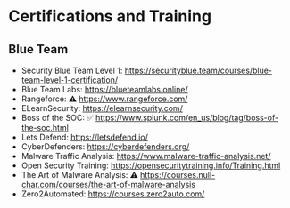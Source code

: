 # Certifications and Training

Blue Team
--------------------
- Security Blue Team Level 1: https://securityblue.team/courses/blue-team-level-1-certification/
- Blue Team Labs: https://blueteamlabs.online/
- Rangeforce: :warning: https://www.rangeforce.com/
- ELearnSecurity: https://elearnsecurity.com/
- Boss of the SOC: :white_check_mark: https://www.splunk.com/en_us/blog/tag/boss-of-the-soc.html
- Lets Defend: https://letsdefend.io/
- CyberDefenders: https://cyberdefenders.org/
- Malware Traffic Analysis: https://www.malware-traffic-analysis.net/
- Open Security Training: https://opensecuritytraining.info/Training.html
- The Art of Malware Analysis: :warning: https://courses.null-char.com/courses/the-art-of-malware-analysis
- Zero2Automated: https://courses.zero2auto.com/

